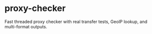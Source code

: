 # proxy-checker
Fast threaded proxy checker with real transfer tests, GeoIP lookup, and multi-format outputs.
